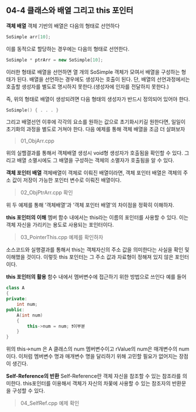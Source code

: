 04-4 클래스와 배열 그리고 this 포인터
---

**객체 배열**
객체 기반의 배열은 다음의 형태로 선언하다
``` C++
SoSimple arr[10];
```
이를 동적으로 할당하는 경우에는 다음의 형태로 선언한다.
``` C++
SoSimple * ptrArr = new SoSimple[10];
```

이러한 형태로 배열을 선언하면 열 개의 SoSimple 객체가 모여서 배열을 구성하는 형태가 된다. 배열을 선언하는 경우에도 생성자는 호출이 된다. 단, 배열의 선언과정에서는 호출할 생성자를 별도로 명시하지 못한다.(생성자에 인자를 전달하지 못한다.)

즉, 위의 형태로 배열이 생성되려면 다음 형태의 생성자가 반드시 정의되어 있어야 한다.
``` C++
SoSimple() { . . . }
```
그리고 배열선언 이후에 각각의 요소를 원하는 값으로 초기화시키길 원한다면, 일일이 초기화의 과정을 별도로 거쳐야 한다. 다음 예제를 통해 객체 배열을 조금 더 살펴보자
> 01_ObjArr.cpp

위의 실핼결과를 통해서 객체배열 생성시 void형 생성자가 호출됨을 확인할 수 있다. 그리고 배열 소멸시에도 그 배열을 구성하는 객체의 소멸자가 호출됨을 알 수 있다.

**객체 포인터 배열**
객체배열이 객체로 이뤄진 배열이라면, 객체 포인터 배열은 객체의 주소 값이 저장이 가능한 포인터 변수로 이뤄진 배열이다.
> 02_ObjPtrArr.cpp 확인

위 두 예제를 통해 '객체배열'과 '객체 포인터 배열'의 차이점을 정확히 이해하자.

**this 포인터의 이해**
멤버 함수 내에서는 this라는 이름의 포인터를 사용할 수 있다. 이는 객체 자신을 가리키는 용도로 사용되는 포인터이다.
> 03_PointerThis.cpp 예제를 확인하자

소스코드와 실행결과를 통해서 this는 객체자신의 주소 값을 의미한다는 사실을 확인 및 이해했을 것이다. 이렇듯 this 포인터는 그 주소 값과 자료형이 정해져 있지 않은 포인터이다.

**this 포인터의 활용**
함수 내에서 멤버변수에 접근하기 위한 방법으로 쓰인다
예를 들어
``` C++
class A
{
private:
    int num;
public:
    A(int num)
    {
        this->num = num; ❗️이부분
    }
}
```
위의 this->num 은 A 클래스의 num 멤버변수이고 rValue의 num은 매개변수의 num 이다.
이처럼 멤버변수 명과 매개변수 명을 달리하기 위해 고민할 필요가 없어지는 장점이 생긴다.

**Self-Reference의 반환**
Self-Reference란 객체 자신을 참조할 수 있는 참조라를 의미한다. this포인터를 이용해서 객체가 자신의 차몾에 사용할 수 있는 참조자의 반환문을 구성할 수 있다.
> 04_SelfRef.cpp 예제 확인
